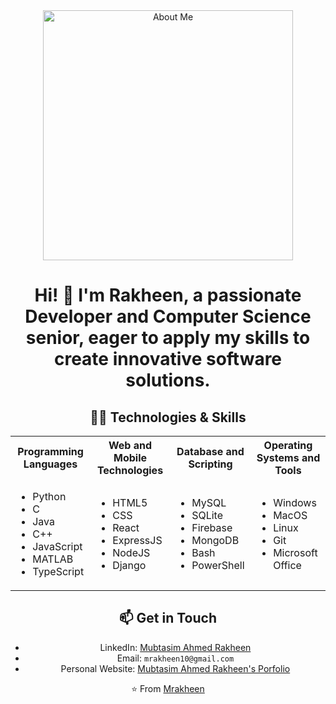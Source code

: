 <div align="center">
  <img src="https://github.com/user-attachments/assets/aed8df56-98fb-49f8-b540-e5c83f8de72d" alt="About Me" width="400"/>
  
  # Hi! 👋 I'm Rakheen, a passionate Developer and Computer Science senior, eager to apply my skills to create innovative software solutions.
  
  
  ## 👨‍💻 Technologies & Skills
  
  <table>
  <tr>
  <th>Programming Languages</th>
  <th>Web and Mobile Technologies</th>
  <th>Database and Scripting</th>
  <th>Operating Systems and Tools</th>
  </tr>
  <tr>
  <td>
  <ul>
  <li>Python</li>
  <li>C</li>
  <li>Java</li>
  <li>C++</li>
  <li>JavaScript</li>
  <li>MATLAB</li>
  <li>TypeScript</li>
  </ul>
  </td>
  <td>
  <ul>
  <li>HTML5</li>
  <li>CSS</li>
  <li>React</li>
  <li>ExpressJS</li>
  <li>NodeJS</li>
  <li>Django</li>
  </ul>
  </td>
  <td>
  <ul>
  <li>MySQL</li>
  <li>SQLite</li>
  <li>Firebase</li>
  <li>MongoDB</li>
  <li>Bash</li>
  <li>PowerShell</li>
  </ul>
  </td>
  <td>
  <ul>
  <li>Windows</li>
  <li>MacOS</li>
  <li>Linux</li>
  <li>Git</li>
  <li>Microsoft Office</li>
  </ul>
  </td>
  </tr>
  </table>
  
  ## 📫 Get in Touch
  
  - LinkedIn: [Mubtasim Ahmed Rakheen](https://www.linkedin.com/in/mubtasim-ahmed-rakheen-8077a4203/)
  - Email: `mrakheen10@gmail.com`
  - Personal Website: [Mubtasim Ahmed Rakheen's Porfolio](https://mubtasimahmed-rakheen.my.canva.site/)
  
  <div align="center">
  
  ⭐️ From [Mrakheen](https://github.com/Mrakheen)
  
  </div>
</div>
